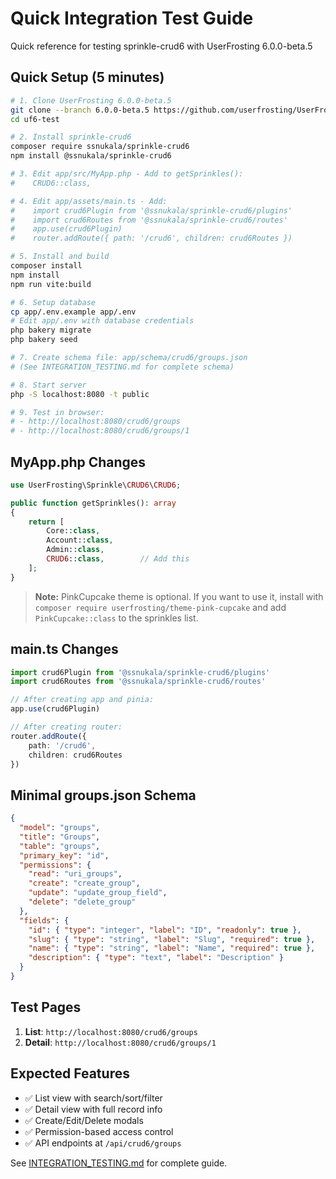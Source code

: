 # Quick Integration Test Guide

Quick reference for testing sprinkle-crud6 with UserFrosting 6.0.0-beta.5

## Quick Setup (5 minutes)

```bash
# 1. Clone UserFrosting 6.0.0-beta.5
git clone --branch 6.0.0-beta.5 https://github.com/userfrosting/UserFrosting.git uf6-test
cd uf6-test

# 2. Install sprinkle-crud6
composer require ssnukala/sprinkle-crud6
npm install @ssnukala/sprinkle-crud6

# 3. Edit app/src/MyApp.php - Add to getSprinkles():
#    CRUD6::class,

# 4. Edit app/assets/main.ts - Add:
#    import crud6Plugin from '@ssnukala/sprinkle-crud6/plugins'
#    import crud6Routes from '@ssnukala/sprinkle-crud6/routes'
#    app.use(crud6Plugin)
#    router.addRoute({ path: '/crud6', children: crud6Routes })

# 5. Install and build
composer install
npm install
npm run vite:build

# 6. Setup database
cp app/.env.example app/.env
# Edit app/.env with database credentials
php bakery migrate
php bakery seed

# 7. Create schema file: app/schema/crud6/groups.json
# (See INTEGRATION_TESTING.md for complete schema)

# 8. Start server
php -S localhost:8080 -t public

# 9. Test in browser:
# - http://localhost:8080/crud6/groups
# - http://localhost:8080/crud6/groups/1
```

## MyApp.php Changes

```php
use UserFrosting\Sprinkle\CRUD6\CRUD6;

public function getSprinkles(): array
{
    return [
        Core::class,
        Account::class,
        Admin::class,
        CRUD6::class,        // Add this
    ];
}
```

> **Note:** PinkCupcake theme is optional. If you want to use it, install with `composer require userfrosting/theme-pink-cupcake` and add `PinkCupcake::class` to the sprinkles list.

## main.ts Changes

```typescript
import crud6Plugin from '@ssnukala/sprinkle-crud6/plugins'
import crud6Routes from '@ssnukala/sprinkle-crud6/routes'

// After creating app and pinia:
app.use(crud6Plugin)

// After creating router:
router.addRoute({
    path: '/crud6',
    children: crud6Routes
})
```

## Minimal groups.json Schema

```json
{
  "model": "groups",
  "title": "Groups",
  "table": "groups",
  "primary_key": "id",
  "permissions": {
    "read": "uri_groups",
    "create": "create_group",
    "update": "update_group_field",
    "delete": "delete_group"
  },
  "fields": {
    "id": { "type": "integer", "label": "ID", "readonly": true },
    "slug": { "type": "string", "label": "Slug", "required": true },
    "name": { "type": "string", "label": "Name", "required": true },
    "description": { "type": "text", "label": "Description" }
  }
}
```

## Test Pages

1. **List**: `http://localhost:8080/crud6/groups`
2. **Detail**: `http://localhost:8080/crud6/groups/1`

## Expected Features

- ✅ List view with search/sort/filter
- ✅ Detail view with full record info
- ✅ Create/Edit/Delete modals
- ✅ Permission-based access control
- ✅ API endpoints at `/api/crud6/groups`

See [INTEGRATION_TESTING.md](./INTEGRATION_TESTING.md) for complete guide.
